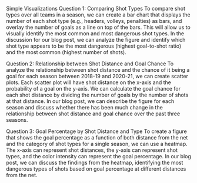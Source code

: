 Simple Visualizations
Question 1: Comparing Shot Types
To compare shot types over all teams in a season, we can create a bar chart that displays the number of each shot type (e.g., headers, volleys, penalties) as bars, 
and overlay the number of goals as a line on top of the bars. This will allow us to visually identify the most common and most dangerous shot types.
In the discussion for our blog post, we can analyze the figure and identify which shot type appears to be the most dangerous (highest goal-to-shot ratio) and the most common (highest number of shots).

Question 2: Relationship between Shot Distance and Goal Chance
To analyze the relationship between shot distance and the chance of it being a goal for each season between 2018-19 and 2020-21, we can create scatter plots. 
Each scatter plot will have shot distance on the x-axis and the probability of a goal on the y-axis.
We can calculate the goal chance for each shot distance by dividing the number of goals by the number of shots at that distance.
In our blog post, we can describe the figure for each season and discuss whether there has been much change in the relationship between shot distance and goal chance over the past three seasons.

Question 3: Goal Percentage by Shot Distance and Type
To create a figure that shows the goal percentage as a function of both distance from the net and the category of shot types for a single season, we can use a heatmap. 
The x-axis can represent shot distances, the y-axis can represent shot types, and the color intensity can represent the goal percentage.
In our blog post, we can discuss the findings from the heatmap, identifying the most dangerous types of shots based on goal percentage at different distances from the net.
